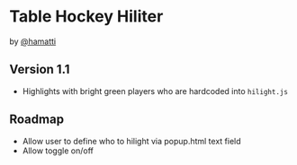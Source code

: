 # Table Hockey Hiliter

by [@hamatti](https://twitter.com/hamatti)

Version 1.1
--

* Highlights with bright green players who are hardcoded into `hilight.js`

Roadmap
--

* Allow user to define who to hilight via popup.html text field
* Allow toggle on/off